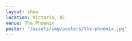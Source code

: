 ```yaml
---
layout: show
location: Victoria, BC
venue: The Phoenix
poster: '/assets/img/posters/the-phoenix.jpg'
---
```


